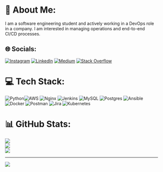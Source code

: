 # 💫 About Me:
I am a software engineering student and actively working in a DevOps role in a company. I am interested in managing operations and end-to-end CI/CD processes. 


## 🌐 Socials:
[![Instagram](https://img.shields.io/badge/Instagram-%23E4405F.svg?logo=Instagram&logoColor=white)](https://instagram.com/fevzisahinler1) [![LinkedIn](https://img.shields.io/badge/LinkedIn-%230077B5.svg?logo=linkedin&logoColor=white)](https://linkedin.com/in/fevzi-can-sahinler) [![Medium](https://img.shields.io/badge/Medium-12100E?logo=medium&logoColor=white)](https://medium.com/@fevzisahinler) [![Stack Overflow](https://img.shields.io/badge/-Stackoverflow-FE7A16?logo=stack-overflow&logoColor=white)](https://stackoverflow.com/users/17318999) 

# 💻 Tech Stack:
![Python](https://img.shields.io/badge/python-3670A0?style=for-the-badge&logo=python&logoColor=ffdd54)![AWS](https://img.shields.io/badge/AWS-%23FF9900.svg?style=for-the-badge&logo=amazon-aws&logoColor=white) ![Nginx](https://img.shields.io/badge/nginx-%23009639.svg?style=for-the-badge&logo=nginx&logoColor=white) ![Jenkins](https://img.shields.io/badge/jenkins-%232C5263.svg?style=for-the-badge&logo=jenkins&logoColor=white) ![MySQL](https://img.shields.io/badge/mysql-%2300f.svg?style=for-the-badge&logo=mysql&logoColor=white) ![Postgres](https://img.shields.io/badge/postgres-%23316192.svg?style=for-the-badge&logo=postgresql&logoColor=white) ![Ansible](https://img.shields.io/badge/ansible-%231A1918.svg?style=for-the-badge&logo=ansible&logoColor=white) ![Docker](https://img.shields.io/badge/docker-%230db7ed.svg?style=for-the-badge&logo=docker&logoColor=white) ![Postman](https://img.shields.io/badge/Postman-FF6C37?style=for-the-badge&logo=postman&logoColor=white) ![Jira](https://img.shields.io/badge/jira-%230A0FFF.svg?style=for-the-badge&logo=jira&logoColor=white) ![Kubernetes](https://img.shields.io/badge/kubernetes-%23326ce5.svg?style=for-the-badge&logo=kubernetes&logoColor=white)
# 📊 GitHub Stats:
![](https://github-readme-stats.vercel.app/api?username=fevzisahinler&theme=dark&hide_border=false&include_all_commits=false&count_private=false)<br/>
![](https://github-readme-streak-stats.herokuapp.com/?user=fevzisahinler&theme=dark&hide_border=false)<br/>
![](https://github-readme-stats.vercel.app/api/top-langs/?username=fevzisahinler&theme=dark&hide_border=false&include_all_commits=false&count_private=false&layout=compact)

---
[![](https://visitcount.itsvg.in/api?id=fevzisahinler&icon=0&color=0)](https://visitcount.itsvg.in)

<!-- Proudly created with GPRM ( https://gprm.itsvg.in ) -->
